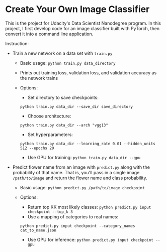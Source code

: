 # Create Your Own Image Classifier

This is the project for Udacity's Data Scientist Nanodegree program. 
In this project, I first develop code for an image classifier built with PyTorch, then convert it into a command line application.

Instruction:
* Train a new network on a data set with ``train.py``
  * Basic usage: ``python train.py data_directory``
  * Prints out training loss, validation loss, and validation accuracy as the network trains
  * Options:
    * Set directory to save checkpoints: 
    
    ``python train.py data_dir --save_dir save_directory``
    * Choose architecture: 
    
    ``python train.py data_dir --arch "vgg13"``
    * Set hyperparameters: 
    
    ``python train.py data_dir --learning_rate 0.01 --hidden_units 512 --epochs 20``
    * Use GPU for training: ``python train.py data_dir --gpu``

* Predict flower name from an image with ``predict.py`` along with the probability of that name. That is, you'll pass in a single image ``/path/to/image`` and return the flower name and class probability.

  * Basic usage: ``python predict.py /path/to/image checkpoint``
  * Options:
    * Return top KK most likely classes: ``python predict.py input checkpoint --top_k 3``
    * Use a mapping of categories to real names: 
    
    ``python predict.py input checkpoint --category_names cat_to_name.json``
    * Use GPU for inference: ``python predict.py input checkpoint --gpu``
